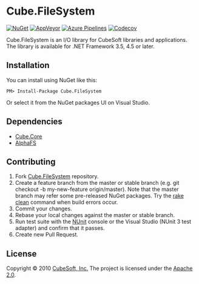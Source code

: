 Cube.FileSystem
====

[![NuGet](https://img.shields.io/nuget/v/Cube.FileSystem.svg)](https://www.nuget.org/packages/Cube.FileSystem/)
[![AppVeyor](https://ci.appveyor.com/api/projects/status/6exuqpkn7ct3a790?svg=true)](https://ci.appveyor.com/project/clown/cube-filesystem)
[![Azure Pipelines](https://dev.azure.com/cube-soft-jp/Cube.FileSystem/_apis/build/status/cube-soft.Cube.FileSystem?branchName=master)](https://dev.azure.com/cube-soft-jp/Cube.FileSystem/_build)
[![Codecov](https://codecov.io/gh/cube-soft/Cube.FileSystem/branch/master/graph/badge.svg)](https://codecov.io/gh/cube-soft/Cube.FileSystem)

Cube.FileSystem is an I/O library for CubeSoft libraries and applications.
The library is available for .NET Framework 3.5, 4.5 or later.

## Installation

You can install using NuGet like this:

    PM> Install-Package Cube.FileSystem

Or select it from the NuGet packages UI on Visual Studio.

## Dependencies

* [Cube.Core](https://github.com/cube-soft/Cube.Core)
* [AlphaFS](https://alphafs.alphaleonis.com/)

## Contributing

1. Fork [Cube.FileSystem](https://github.com/cube-soft/Cube.FileSystem/fork) repository.
2. Create a feature branch from the master or stable branch (e.g. git checkout -b my-new-feature origin/master). Note that the master branch may refer some pre-released NuGet packages. Try the [rake clean](https://github.com/cube-soft/Cube.FileSystem/blob/master/Rakefile) command when build errors occur.
3. Commit your changes.
4. Rebase your local changes against the master or stable branch.
5. Run test suite with the [NUnit](https://nunit.org/) console or the Visual Studio (NUnit 3 test adapter) and confirm that it passes.
6. Create new Pull Request.

## License

Copyright © 2010 [CubeSoft, Inc.](https://www.cube-soft.jp/)
The project is licensed under the [Apache 2.0](https://github.com/cube-soft/Cube.FileSystem/blob/master/License.txt).